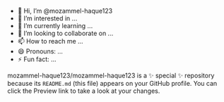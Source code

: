 - 👋 Hi, I’m @mozammel-haque123
- 👀 I’m interested in ...
- 🌱 I’m currently learning ...
- 💞️ I’m looking to collaborate on ...
- 📫 How to reach me ...
- 😄 Pronouns: ...
- ⚡ Fun fact: ...


mozammel-haque123/mozammel-haque123 is a ✨ special ✨ repository because its `README.md` (this file) appears on your GitHub profile.
You can click the Preview link to take a look at your changes.

